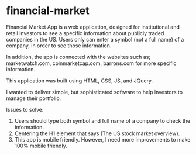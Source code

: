# financial-market

Financial Market App is a web application, designed for institutional and retail investors to see a specific information about publicly traded companies in the US. Users only can enter a symbol (not a full name) of a company, in order to see those information.

In addition, the app is connected with the websites such as; marketwatch.com, coinmarketcap.com, barrons.com for more specific information.

This application was built using HTML, CSS, JS, and JQuery.

I wanted to deliver simple, but sophisticated software to help investors to manage their portfolio.

Issues to solve:

1. Users should type both symbol and full name of a company to check the information.
2. Centering the  H1 element that says (The US stock market overview).
3. This app is mobile friendly. However, I need more improvements to make 100% mobile friendly.
